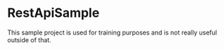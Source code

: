 # RestApiSample
This sample project is used for training purposes and is not really useful outside of that.
